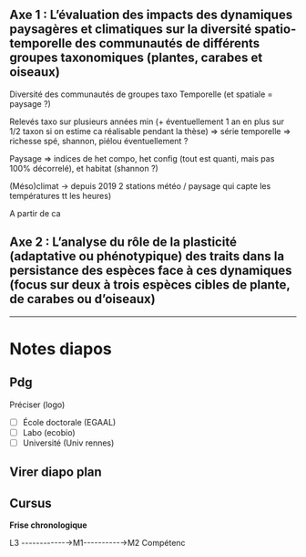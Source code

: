 
## Axe 1 : L’évaluation des impacts des dynamiques paysagères et climatiques sur la diversité spatio-temporelle des communautés de différents groupes taxonomiques (plantes, carabes et oiseaux)


Diversité des communautés de groupes taxo
Temporelle (et spatiale = paysage ?)

Relevés taxo sur plusieurs années min (+ éventuellement 1 an en plus sur 1/2 taxon si on estime ca réalisable pendant la thèse) => série temporelle
=> richesse spé, shannon, piélou éventuellement ?

Paysage => indices de het compo, het config (tout est quanti, mais pas 100% décorrelé), et habitat (shannon ?)

(Méso)climat → depuis 2019 2 stations météo / paysage qui capte les températures tt les heures)


A partir de ca

## Axe 2 : L’analyse du rôle de la plasticité (adaptative ou phénotypique) des traits dans la persistance des espèces face à ces dynamiques (focus sur deux à trois espèces cibles de plante, de carabes ou d’oiseaux)





___

# Notes diapos 

## Pdg

Préciser (logo) 
- [ ] École doctorale (EGAAL)
- [ ] Labo (ecobio)
- [ ] Université (Univ rennes)

## Virer diapo plan

## Cursus 

**Frise chronologique** 

L3 ------------→M1----------→M2
Compétenc
